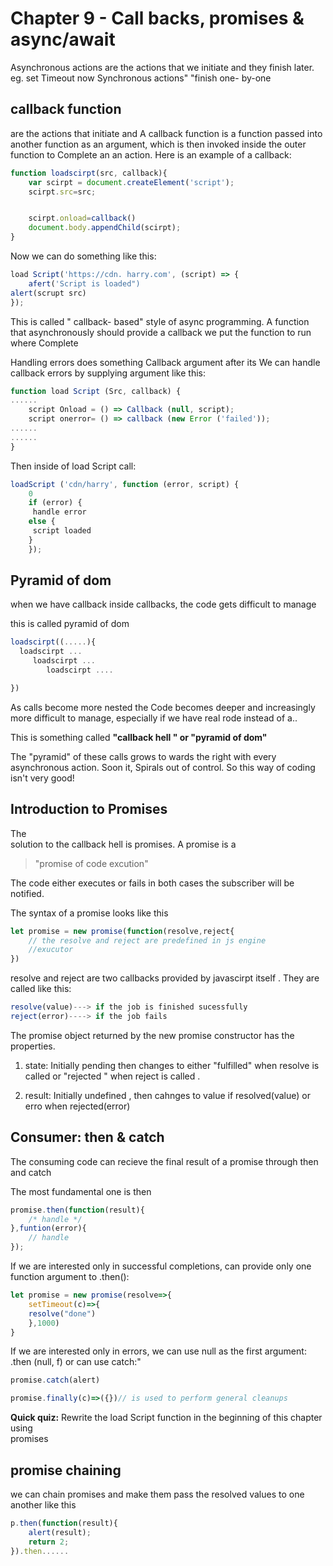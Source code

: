 

# Chapter 9 - Call backs, promises & async/await

Asynchronous actions are the actions that we initiate and they finish later. eg. set Timeout now Synchronous actions" "finish one- by-one

## callback function

are the actions that initiate and A callback function is a function passed into another function as an argument, which is then invoked inside the outer function to Complete an an action. Here is an example of a callback:

```javascript
function loadscirpt(src, callback){
    var scirpt = document.createElement('script');
    scirpt.src=src;


    scirpt.onload=callback()
    document.body.appendChild(scirpt);
}
```

Now we can do something like this:

```js
load Script('https://cdn. harry.com', (script) => {
    afert('Script is loaded")
alert(scrupt src)
});
```

This is called " callback- based" style of async programming. A function that asynchronously should provide a callback we put the function to run where Complete

Handling errors does something Callback argument after its We can handle callback errors by supplying argument like this:

```js
function load Script (Src, callback) {
......
    script Onload = () => Callback (null, script);
    script onerror= () => callback (new Error ('failed'));
......
......
}
```

Then inside of load Script call: 

```js
loadScript ('cdn/harry', function (error, script) {
    0
    if (error) {
     handle error
    else {
     script loaded
    }
    });
```

## Pyramid of dom

when we have callback inside callbacks, the code gets difficult to manage 

this is called pyramid of dom 

```js
loadscirpt((.....){
  loadscirpt ...
     loadscirpt ... 
        loadscirpt ....

})
```

As calls become more nested the Code becomes  deeper and increasingly more difficult to manage,  especially if we have real rode instead of a..  

This is something called **"callback hell " or "pyramid of dom"**

The "pyramid" of these calls grows to wards the  right with every asynchronous action. Soon it,  Spirals out of control. So this way of coding  isn't very good!

## Introduction to Promises

The  
solution to the callback hell is promises. A promise is a  

> "promise of code excution"

The code either executes or fails in both cases the subscriber will be notified.

The syntax of a promise looks like this 

```js
let promise = new promise(function(resolve,reject{
    // the resolve and reject are predefined in js engine 
    //exucutor 
})
```

resolve and reject are two callbacks provided by javascirpt itself . They are called like this: 

```js
resolve(value)---> if the job is finished sucessfully
reject(error)----> if the job fails 
```

The promise object returned by the new promise constructor has the properties.

1. state: Initially pending then changes to either "fulfilled" when resolve is called or "rejected " when reject is called . 

2. result: Initially undefined , then cahnges to value if resolved(value) or erro when rejected(error)

## Consumer: then & catch

The consuming code can recieve the final result of a promise through then and catch 

The most fundamental one is then 

```js
promise.then(function(result){
    /* handle */
},funtion(error){
    // handle 
});
```

If we are interested only in successful completions,  can provide only one function argument to  .then():

```js
let promise = new promise(resolve=>{
    setTimeout(c)=>{
    resolve("done")
    },1000)    
}
```

If we are interested only in errors, we can  use  null as  the first argument: .then (null, f) or  can use catch:"

```js
promise.catch(alert)

promise.finally(c)=>({})// is used to perform general cleanups
```



**Quick quiz:** Rewrite the load Script function  in the beginning of this chapter using  
promises

## promise chaining

we can chain promises and make them pass the resolved values to one another like this

```js
p.then(function(result){
    alert(result);
    return 2; 
}).then......
```




